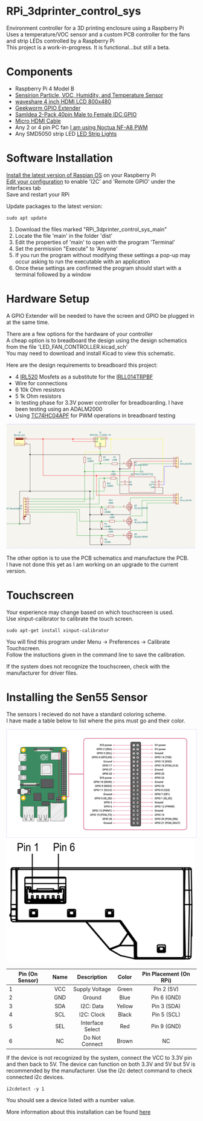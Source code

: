 # RPi_3dprinter_control_sys
Environment controller for a 3D printing enclosure using a Raspberry Pi \
Uses a temperature/VOC sensor and a custom PCB controller for the fans and strip LEDs controlled by a Raspberry Pi \
This project is a work-in-progress. It is functional...but still a beta.

# Components
  - Raspberry Pi 4 Model B  
  - [Sensirion Particle, VOC, Humidity, and Temperature Sensor](https://www.sparkfun.com/products/23715)  
  - [waveshare 4 inch HDMI LCD 800x480](https://www.amazon.com/gp/product/B07P5H2315/)  
  - [Geekworm GPIO Extender](https://www.amazon.com/gp/product/B0BDF48FWM/)  
  - [SamIdea 2-Pack 40pin Male to Female IDC GPIO](https://www.amazon.com/gp/product/B07CGM83QL/)  
  - [Micro HDMI Cable](https://www.sparkfun.com/products/15796)  
  - Any 2 or 4 pin PC fan [I am using Noctua NF-A8 PWM](https://noctua.at/en/nf-a8-pwm)  
  - Any SMD5050 strip LED [LED Strip Lights](https://www.amazon.com/gp/product/B08JSQVBDQ/)

# Software Installation

[Install the latest version of Raspian OS](https://projects.raspberrypi.org/en/projects/raspberry-pi-setting-up) on your Raspberry Pi \
[Edit your configuration](https://www.raspberrypi.com/documentation/computers/configuration.html) to enable 'I2C' and 'Remote GPIO' under the interfaces tab \
Save and restart your RPi 

Update packages to the latest version:
```command line
sudo apt update
```

1. Download the files marked "RPi_3dprinter_control_sys_main" 
2. Locate the file 'main' in the folder 'dist' 
3. Edit the properties of 'main' to open with the program 'Terminal' 
4. Set the permission "Execute" to 'Anyone' 
5. If you run the program without modifying these settings a pop-up may occur asking to run the executable with an application 
6. Once these settings are confirmed the program should start with a terminal followed by a window

# Hardware Setup

A GPIO Extender will be needed to have the screen and GPIO be plugged in at the same time. 

There are a few options for the hardware of your controller \
A cheap option is to breadboard the design using the design schematics from the file 'LED_FAN_CONTROLLER.kicad_sch' \
You may need to download and install Kicad to view this schematic.

Here are the design requirements to breadboard this project:
- 4 [IRL520](https://www.digikey.com/en/products/detail/vishay-siliconix/IRL520PBF/811718) Mosfets as a substitute for the [IRLL014TRPBF](https://www.digikey.com/en/products/detail/vishay-siliconix/IRLL014TRPBF/811425)
- Wire for connections
- 6 10k Ohm resistors
- 5 1k Ohm resistors
- In testing phase for 3.3V power controller for breadboarding. I have been testing using an ADALM2000
- Using [TC74HC04APF](https://www.digikey.com/en/products/detail/toshiba-semiconductor-and-storage/TC74HC04APF/870457) for PWM operations in breadboard testing

<img src="https://github.com/Sealo21/RPi_3dprinter_control_sys/blob/main/images/schematics.png" width="500" />


The other option is to use the PCB schematics and manufacture the PCB. \
I have not done this yet as I am working on an upgrade to the current version.

# Touchscreen

Your experience may change based on which touchscreen is used. \
Use xinput-calibrator to calibrate the touch screen. 


```
sudo apt-get install xinput-calibrator
```
You will find this program under Menu -> Preferences -> Calibrate Touchscreen. \
Follow the instuctions given in the command line to save the calibration.

If the system does not recognize the touchscreen, check with the manufacturer for driver files. 

# Installing the Sen55 Sensor

The sensors I recieved do not have a standard coloring scheme. \
I have made a table below to list where the pins must go and their color.

<img src="https://github.com/Sealo21/RPi_3dprinter_control_sys/blob/main/images/GPIO-Pinout-Diagram.png" width="750" />
<img src="https://github.com/Sealo21/RPi_3dprinter_control_sys/blob/main/images/SEN5X_pinout.png" width="500" />

|  Pin (On Sensor) |  Name    |  Description    |  Color  |  Pin Placement (On RPi)  |
| ---------------- |:--------:|:-----------------:|:-------:|:------------------------:|
|  1               |  VCC     | Supply Voltage  | Green   |  Pin 2 (5V)              |
|  2               |  GND     | Ground          | Blue    |  Pin 6 (GND)             |
|  3               |  SDA     | I2C: Data       | Yellow  |  Pin 3 (SDA)             |
|  4               |  SCL     | I2C: Clock      | Black   |  Pin 5 (SCL)             |
|  5               |  SEL     | Interface Select| Red     |  Pin 9 (GND)             |
|  6               |  NC      | Do Not Connect  | Brown   |  NC                      |

If the device is not recognized by the system, connect the VCC to 3.3V pin and then back to 5V. The device can function on both 3.3V and 5V but 5V is recommended by the manufacturer.
Use the i2c detect command to check connected i2c devices.

```command line
i2cdetect -y 1
```

You should see a device listed with a number value.

More information about this installation can be found [here](https://github.com/Sensirion/raspberry-pi-i2c-sen5x)
